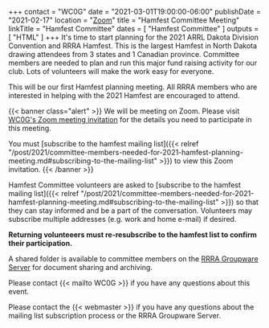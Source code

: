 +++
contact = "WC0G"
date = "2021-03-01T19:00:00-06:00"
publishDate = "2021-02-17"
location = "[Zoom](https://lists.rrra.org/mailman/private/hamfest/2021-February/000274.html)"
title = "Hamfest Committee Meeting"
linkTitle = "Hamfest Committee"
dates = [ "Hamfest Committee" ]
outputs = [ "HTML" ]
+++
It's time to start planning for the 2021 ARRL Dakota Division Convention
and RRRA Hamfest. This is the largest Hamfest in North Dakota drawing
attendees from 3 states and 1 Canadian province. Committee members
are needed to plan and run this major fund raising activity for our
club. Lots of volunteers will make the work easy for everyone.

This will be our first Hamfest planning meeting. All RRRA members who are
interested in helping with the 2021 Hamfest are encouraged to attend.

{{< banner class="alert" >}}
We will be meeting on Zoom.
Please visit
[WC0G's Zoom meeting
invitation](https://lists.rrra.org/mailman/private/hamfest/2021-February/000274.html)
for the details you need to participate in this meeting.

You must
[subscribe to the hamfest mailing list]({{< relref "/post/2021/committee-members-needed-for-2021-hamfest-planning-meeting.md#subscribing-to-the-mailing-list" >}})
to view this Zoom invitation.
{{< /banner >}}

Hamfest Committee volunteers are asked to
[subscribe to the hamfest mailing list]({{< relref "/post/2021/committee-members-needed-for-2021-hamfest-planning-meeting.md#subscribing-to-the-mailing-list" >}})
so that they can stay informed and be a part of the
conversation. Volunteers may subscribe multiple addresses
(e.g. work and home e-mail) if desired.

**Returning volunteeers must re-resubscribe to the hamfest list to
confirm their participation.**

A shared folder is available to committee
members on the <a href="https://cloud.rrra.org" rel="nofollow">RRRA
Groupware Server</a> for document sharing and archiving.

Please contact {{< mailto WC0G >}} if you have any questions about this
event.

Please contact the {{< webmaster >}} if you have any questions about the
mailing list subscription process or the RRRA Groupware Server.
